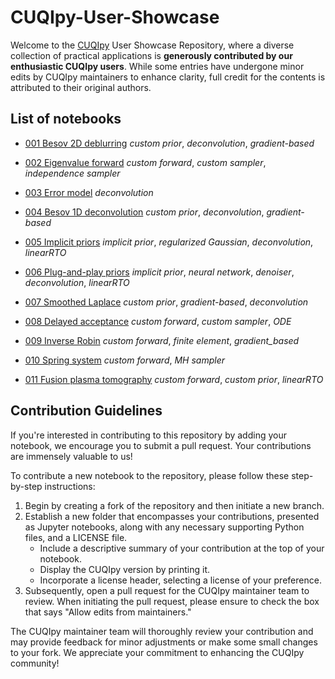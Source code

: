 # CUQIpy-User-Showcase

Welcome to the [CUQIpy](https://github.com/CUQI-DTU/CUQIpy) User Showcase Repository, where a diverse collection of practical applications is __generously contributed by our enthusiastic CUQIpy users__. While some entries have undergone minor edits by CUQIpy maintainers to enhance clarity, full credit for the contents is attributed to their original authors.

## List of notebooks

- [001 Besov 2D deblurring](https://github.com/CUQI-DTU/CUQIpy-User-Showcase/blob/main/001_Besov_2D_deblurring/Besov_2D_deblurring.ipynb) _custom prior_, _deconvolution_, _gradient-based_

- [002 Eigenvalue forward](https://github.com/CUQI-DTU/CUQIpy-User-Showcase/blob/main/002_eigenvalue_forward/eigenvalue_forward.ipynb) _custom forward_, _custom sampler_, _independence sampler_

- [003 Error model](https://github.com/CUQI-DTU/CUQIpy-User-Showcase/blob/main/003_error_model/error_model_quantification.ipynb) _deconvolution_

- [004 Besov 1D deconvolution](https://github.com/CUQI-DTU/CUQIpy-User-Showcase/blob/main/004_Besov_1D_deconvolution/Besov_1D_deconvolution.ipynb) _custom prior_, _deconvolution_, _gradient-based_

- [005 Implicit priors](https://github.com/CUQI-DTU/CUQIpy-User-Showcase/blob/main/005_Implicit_Regularized_Gaussian/implicit_priors.ipynb) _implicit prior_, _regularized Gaussian_, _deconvolution_, _linearRTO_

- [006 Plug-and-play priors](https://github.com/CUQI-DTU/CUQIpy-User-Showcase/blob/main/006_plug_and_play_prior/pnp_prior.ipynb) _implicit prior_, _neural network_, _denoiser_, _deconvolution_, _linearRTO_

- [007 Smoothed Laplace](https://github.com/CUQI-DTU/CUQIpy-User-Showcase/blob/main/007_smoothed_Laplace/smoothed_laplace.ipynb) _custom prior_, _gradient-based_, _deconvolution_

- [008 Delayed acceptance](https://github.com/CUQI-DTU/CUQIpy-User-Showcase/blob/main/008_delayed_acceptance/da_with_ode.ipynb) _custom forward_, _custom sampler_, _ODE_

- [009 Inverse Robin](https://github.com/CUQI-DTU/CUQIpy-User-Showcase/blob/main/009_inverse_Robin/robin.ipynb) _custom forward_, _finite element_, _gradient_based_

- [010 Spring system](https://github.com/CUQI-DTU/CUQIpy-User-Showcase/blob/main/010_spring_system/spring.ipynb) _custom forward_, _MH sampler_

- [011 Fusion plasma tomography](https://github.com/CUQI-DTU/CUQIpy-User-Showcase/blob/main/011_fusion_plasma_tomography/Fast-ion_distribution_reconstruction_notebook.ipynb) _custom forward_, _custom prior_, _linearRTO_

## Contribution Guidelines

If you're interested in contributing to this repository by adding your notebook, we encourage you to submit a pull request. Your contributions are immensely valuable to us!

To contribute a new notebook to the repository, please follow these step-by-step instructions:

1. Begin by creating a fork of the repository and then initiate a new branch.
2. Establish a new folder that encompasses your contributions, presented as Jupyter notebooks, along with any necessary supporting Python files, and a LICENSE file.
    - Include a descriptive summary of your contribution at the top of your notebook.
    - Display the CUQIpy version by printing it.
    - Incorporate a license header, selecting a license of your preference.
3. Subsequently, open a pull request for the CUQIpy maintainer team to review. When initiating the pull request, please ensure to check the box that says "Allow edits from maintainers."

The CUQIpy maintainer team will thoroughly review your contribution and may provide feedback for minor adjustments or make some small changes to your fork. We appreciate your commitment to enhancing the CUQIpy community!